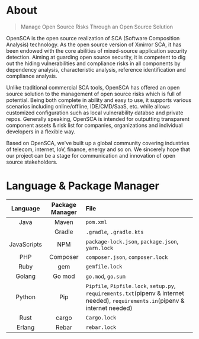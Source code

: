 # About 
> Manage Open Source Risks Through an Open Source Solution

OpenSCA is the open source realization of SCA (Software Composition Analysis) technology. As the open source version of Xmirror SCA, it has been endowed with the core abilities of mixed-source application security detection. Aiming at guarding open source security, it is competent to dig out the hiding vulnerabilities and compliance risks in all components by dependency analysis, characteristic analysis, reference identification and compliance analysis.

Unlike traditional commercial SCA tools, OpenSCA has offered an open source solution to the management of open source risks which is full of potential. Being both complete in ability and easy to use, it supports various scenarios including online/offline, IDE/CMD/SaaS, etc. while allows customized configuration such as local vulnerability databse and private repos. Generally speaking, OpenSCA is intended for outputting transparent component assets & risk list for companies, organizations and individual developers in a flexible way.

Based on OpenSCA, we've built up a global community covering industries of telecom, internet, IoV, finance, energy and so on. We sincerely hope that our project can be a stage for communication and innovation of open source stakeholders.

# Language & Package Manager

| Language | Package Manager | File |
| :--:| :--: | :-- |
| Java | Maven | `pom.xml` |
| | Gradle | `.gradle`, `.gradle.kts` |
| JavaScripts | NPM | `package-lock.json`, `package.json`, `yarn.lock` |
| PHP | Composer | `composer.json`, `composer.lock` |
| Ruby | gem | `gemfile.lock` |
| Golang | Go mod | `go.mod`, `go.sum` |
| Python | Pip | `Pipfile`, `Pipfile.lock`, `setup.py`, `requirements.txt`(pipenv & internet needed), `requirements.in`(pipenv & internet needed) |
| Rust | cargo | `Cargo.lock` |
| Erlang | Rebar | `rebar.lock` |